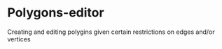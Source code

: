 # Polygons-editor
Creating and editing polygins given certain restrictions on edges and/or vertices
